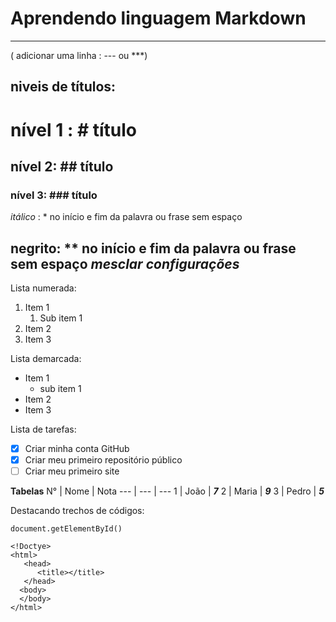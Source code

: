# Aprendendo linguagem Markdown
--- 
( adicionar uma linha : --- ou ***)
## niveis de títulos:
# nível 1 : # título
## nível 2: ## título
### nível 3: ### título
*itálico* : * no início e fim da palavra ou frase sem espaço

**negrito**: ** no início e fim da palavra ou frase sem espaço
*__mesclar configurações__*
---
Lista numerada:
1. Item 1
   1. Sub item 1
1. Item 2
1. Item 3

Lista demarcada:
* Item 1
   * sub item 1
* Item 2
* Item 3

Lista de tarefas:

- [x] Criar minha conta GitHub
- [x] Criar meu primeiro repositório público
- [ ]  Criar meu primeiro site

**Tabelas**
N° | Nome | Nota
--- | --- | ---
1 | João | ***7***
2 | Maria | ***9***
3 | Pedro | ***5***

Destacando trechos de códigos:

`document.getElementById()`
```
<!Doctye>
<html>
   <head>
      <title></title>
   </head>
  <body>
  </body>
</html>
```
